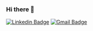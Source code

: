 ### Hi there 👋

[![Linkedin Badge](https://img.shields.io/badge/-Follow_Me-blue?style=for-the-badge&logo=Linkedin&logoColor=white&link=https://www.linkedin.com/in/lucaoller///)](https://www.linkedin.com/in/lucaoller/) [![Gmail Badge](https://img.shields.io/badge/-ollerr67@gmail.com-d44638?style=for-the-badge&logo=Gmail&logoColor=white&link=mailto:ollerr67@gmail@gmail.com)](mailto:ollerr67@gmail.com)
